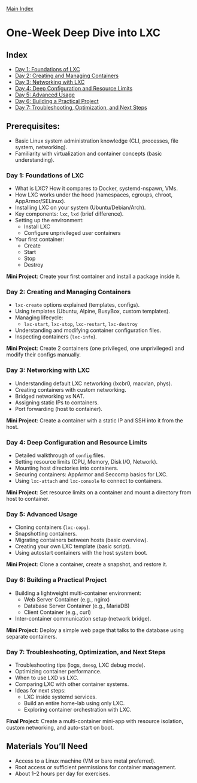 [Main Index](../../../index.md)

# One-Week Deep Dive into LXC
## Index
* [Day 1: Foundations of LXC](Day1)
* [Day 2: Creating and Managing Containers](Day2)
* [Day 3: Networking with LXC](Day3)
* [Day 4: Deep Configuration and Resource Limits](Day4)
* [Day 5: Advanced Usage](Day5)
* [Day 6: Building a Practical Project](Day6)
* [Day 7: Troubleshooting, Optimization, and Next Steps](Day7)

## Prerequisites:
* Basic Linux system administration knowledge (CLI, processes, file system, networking).
* Familiarity with virtualization and container concepts (basic understanding).

### Day 1: Foundations of LXC
* What is LXC? How it compares to Docker, systemd-nspawn, VMs.
* How LXC works under the hood (namespaces, cgroups, chroot, AppArmor/SELinux).
* Installing LXC on your system (Ubuntu/Debian/Arch).
* Key components: `lxc`, `lxd` (brief difference).
* Setting up the environment:
    * Install LXC
    * Configure unprivileged user containers
* Your first container:
    * Create
    * Start
    * Stop
    * Destroy

**Mini Project**: Create your first container and install a package inside it.

### Day 2: Creating and Managing Containers
* `lxc-create` options explained (templates, configs).
* Using templates (Ubuntu, Alpine, BusyBox, custom templates).
* Managing lifecycle:
    * `lxc-start`, `lxc-stop`, `lxc-restart`, `lxc-destroy`
* Understanding and modifying container configuration files.
* Inspecting containers (`lxc-info`).

**Mini Project**: Create 2 containers (one privileged, one unprivileged) and modify their configs manually.

### Day 3: Networking with LXC
* Understanding default LXC networking (lxcbr0, macvlan, phys).
* Creating containers with custom networking.
* Bridged networking vs NAT.
* Assigning static IPs to containers.
* Port forwarding (host to container).

**Mini Project**: Create a container with a static IP and SSH into it from the host.

### Day 4: Deep Configuration and Resource Limits
* Detailed walkthrough of `config` files.
* Setting resource limits (CPU, Memory, Disk I/O, Network).
* Mounting host directories into containers.
* Securing containers: AppArmor and Seccomp basics for LXC.
* Using `lxc-attach` and `lxc-console` to connect to containers.

**Mini Project**: Set resource limits on a container and mount a directory from host to container.

### Day 5: Advanced Usage
* Cloning containers (`lxc-copy`).
* Snapshotting containers.
* Migrating containers between hosts (basic overview).
* Creating your own LXC template (basic script).
* Using autostart containers with the host system boot.

**Mini Project**: Clone a container, create a snapshot, and restore it.

### Day 6: Building a Practical Project
* Building a lightweight multi-container environment:
    * Web Server Container (e.g., nginx)
    * Database Server Container (e.g., MariaDB)
    * Client Container (e.g., curl)
* Inter-container communication setup (network bridge).

**Mini Project**: Deploy a simple web page that talks to the database using separate containers.

### Day 7: Troubleshooting, Optimization, and Next Steps
* Troubleshooting tips (logs, `dmesg`, LXC debug mode).
* Optimizing container performance.
* When to use LXD vs LXC.
* Comparing LXC with other container systems.
* Ideas for next steps:
    * LXC inside systemd services.
    * Build an entire home-lab using only LXC.
    * Exploring container orchestration with LXC.

**Final Project**: Create a multi-container mini-app with resource isolation, custom networking, and auto-start on boot.

## Materials You’ll Need
* Access to a Linux machine (VM or bare metal preferred).
* Root access or sufficient permissions for container management.
* About 1–2 hours per day for exercises.

